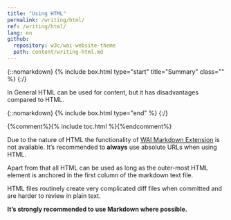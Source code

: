 ```yaml
---
title: "Using HTML"
permalink: /writing/html/
ref: /writing/html/
lang: en
github:
  repository: w3c/wai-website-theme
  path: content/writing-html.md
---
```


{::nomarkdown}
{% include box.html type="start" title="Summary" class="" %}
{:/}

In General HTML can be used for content, but it has disadvantages compared to HTML.

{::nomarkdown}
{% include box.html type="end" %}
{:/}


{%comment%}{% include toc.html %}{%endcomment%}

Due to the nature of HTML the functionality of [WAI Markdown Extension](/writing/wai-markdown/) is not available. It’s recommended to **always** use absolute URLs when using HTML.

Apart from that all HTML can be used as long as the outer-most HTML element is anchored in the first column of the markdown text file.

HTML files routinely create very complicated diff files when committed and are harder to review in plain text.

**It’s strongly recommended to use Markdown where possible.**
